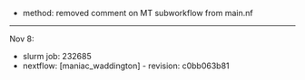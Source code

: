 - method: removed comment on MT subworkflow from main.nf

-------
Nov 8:
- slurm job: 232685
- nextflow: [maniac_waddington] - revision: c0bb063b81